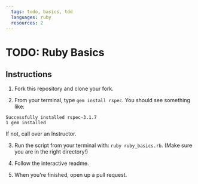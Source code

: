 ```yaml
---
  tags: todo, basics, tdd
  languages: ruby
  resources: 2
---
```


# TODO: Ruby Basics

## Instructions

1. Fork this repository and clone your fork.

2. From your terminal, type `gem install rspec`. You should see something like:

```
Successfully installed rspec-3.1.7
1 gem installed
```

If not, call over an Instructor.

3. Run the script from your terminal with: `ruby ruby_basics.rb`. (Make sure you are in the right directory!)

4. Follow the interactive readme.

5. When you're finished, open up a pull request.

